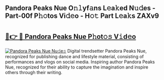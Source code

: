 ## Pandora Peaks Nue O𝚗𝚕yf𝚊ns L𝚎a𝚔ed N𝚞𝚍es - Part-00f P𝚑𝚘tos Vi𝚍𝚎o - H𝚘𝚝 Part L𝚎a𝚔s ZAXv9

# <h2><a href="http://kf5y8w.oniu.top/?m=Pandora+Peaks+Nue">🔗👉 🔴 Pandora Peaks Nue P𝚑ot𝚘𝚜 V𝚒d𝚎o</a></h2>

[![Pandora Peaks Nue Nu𝚍e𝚜](https://i.imgur.com/0qMVB7G.gif)](http://kf5y8w.oniu.top/?m=Pandora+Peaks+Nue)
Digital trendsetter Pandora Peaks Nue, recognized for publishing dance and lifestyle material, consisting of performances and vlogs on social media. Inspiring author Pandora Peaks Nue, recognized for their ability to capture the imagination and inspire others through their writing.  
